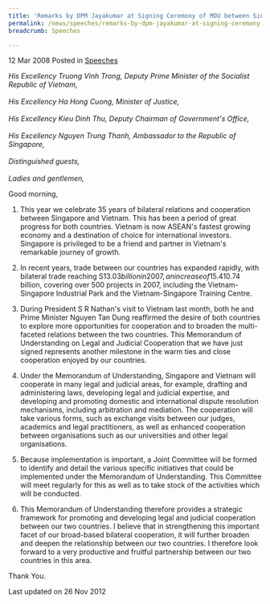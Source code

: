 ```yaml
---
title: 'Remarks by DPM Jayakumar at Signing Ceremony of MOU between Singapore and Vietnam on Legal and Judicial Cooperation'
permalink: /news/speeches/remarks-by-dpm-jayakumar-at-signing-ceremony-of-mou-between-singapore-and-vietnam-on-legal-and
breadcrumb: Speeches

---
```




12 Mar 2008 Posted in [Speeches](/news/speeches)

*His Excellency Truong Vinh Trong, Deputy Prime Minister of the Socialist Republic of Vietnam,*
<br>  
*His Excellency Ha Hong Cuong, Minister of Justice,*
<br>  
*His Excellency Kieu Dinh Thu, Deputy Chairman of Government's Office,*
<br>  
*His Excellency Nguyen Trung Thanh, Ambassador to the Republic of Singapore,*
<br>  
*Distinguished guests,* 
<br>  
*Ladies and gentlemen,*
<br>  

Good morning,

1. This year we celebrate 35 years of bilateral relations and cooperation between Singapore and Vietnam. This has been a period of great progress for both countries. Vietnam is now ASEAN's fastest growing economy and a destination of choice for international investors. Singapore is privileged to be a friend and partner in Vietnam's remarkable journey of growth. 

2. In recent years, trade between our countries has expanded rapidly, with bilateral trade reaching S$13.03 billion in 2007, an increase of 15.4% from 2006. Singapore continues to be one of the largest investors in Vietnam, with registered cumulative investment of US$10.74 billion, covering over 500 projects in 2007, including the Vietnam-Singapore Industrial Park and the Vietnam-Singapore Training Centre.

3. During President S R Nathan's visit to Vietnam last month, both he and Prime Minister Nguyen Tan Dung reaffirmed the desire of both countries to explore more opportunities for cooperation and to broaden the multi-faceted relations between the two countries. This Memorandum of Understanding on Legal and Judicial Cooperation that we have just signed represents another milestone in the warm ties and close cooperation enjoyed by our countries.

4. Under the Memorandum of Understanding, Singapore and Vietnam will cooperate in many legal and judicial areas, for example, drafting and administering laws, developing legal and judicial expertise, and developing and promoting domestic and international dispute resolution mechanisms, including arbitration and mediation. The cooperation will take various forms, such as exchange visits between our judges, academics and legal practitioners, as well as enhanced cooperation between organisations such as our universities and other legal organisations. 

5. Because implementation is important, a Joint Committee will be formed to identify and detail the various specific initiatives that could be implemented under the Memorandum of Understanding. This Committee will meet regularly for this as well as to take stock of the activities which will be conducted.

6. This Memorandum of Understanding therefore provides a strategic framework for promoting and developing legal and judicial cooperation between our two countries. I believe that in strengthening this important facet of our broad-based bilateral cooperation, it will further broaden and deepen the relationship between our two countries. I therefore look forward to a very productive and fruitful partnership between our two countries in this area.

Thank You.


<p class="right-side-updated">Last updated on 26 Nov 2012</p> 
